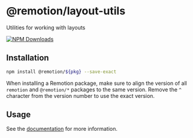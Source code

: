 # @remotion/layout-utils
 
Utilities for working with layouts
 
[![NPM Downloads](https://img.shields.io/npm/dm/layout-utils.svg?style=flat&color=black&label=Downloads)](https://npmcharts.com/compare/layout-utils?minimal=true)
 
## Installation
 
```bash
npm install @remotion/${pkg} --save-exact
```
 
When installing a Remotion package, make sure to align the version of all `remotion` and `@remotion/*` packages to the same version.
Remove the `^` character from the version number to use the exact version.
 
## Usage
 
See the [documentation](https://www.remotion.dev/docs/layout-utils) for more information.
